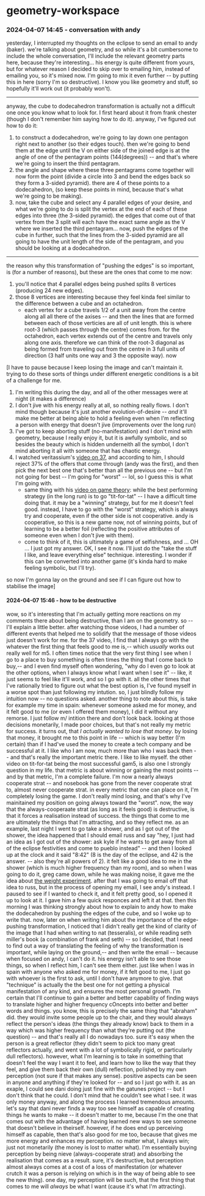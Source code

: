 # geometry-workspace

### 2024-04-07 14:45 - conversation with andy

yesterday, I interrupted my thoughts on the eclipse to send an email to andy (baker). we're talking about geometry, and so while it's a bit cumbersome to include the whole conversation, I'll include the relevant geometry parts here, because they're interesting... his energy is quite different from yours, but for whatever reason I decided to skip over to emailing him, instead of emailing you, so it's mixed now. I'm going to mix it even further -- by putting this in here (sorry I'm so destructive). I know you like geometry and stuff, so hopefully it'll work out (it probably won't).

---

anyway, the cube to dodecahedron transformation is actually not a difficult one once you know what to look for. I first heard about it from frank chester (though I don't remember him saying how to do it). anyway, I've figured out how to do it:
1. to construct a dodecahedron, we're going to lay down one pentagon right next to another (so their edges touch). then we're going to bend them at the edge until the V on either side of the joined edge is at the angle of one of the pentagram points (144(degrees)) -- and that's where we're going to insert the third pentagram.
2. the angle and shape where these three pentagrams come together will now form the point (divide a circle into 3 and bend the edges back so they form a 3-sided pyramid). there are 4 of these points to a dodecahedron, (so keep these points in mind, because that's what we're going to be making).
3. now, take the cube and select any 4 parallel edges of your desire, and what we're going to do is split the vertex at the end of each of these edges into three (the 3-sided pyramid). the edges that come out of that vertex from the 3 split will each have the exact same angle as the V where we inserted the third pentagram... now, push the edges of the cube in further, such that the lines from the 3-sided pyramid are all going to have the unit length of the side of the pentagram, and you should be looking at a dodecahedron.

---

the reason why this transformation of "pushing the edges" is so important, is (for a number of reasons), but these are the ones that come to me now:
1. you'll notice that 4 parallel edges being pushed splits 8 vertices (producing 24 new edges).
2. those 8 vertices are interesting because they feel kinda feel similar to the difference between a cube and an octahedron.
	- each vertex for a cube travels 1/2 of a unit away from the centre along all all there of the axises -- and then the lines that are formed between each of those verticies are all of unit length. this is where root-3 (which passes through the centre) comes from. for the octahedron, each vertex extends out of the centre and travels only along one axis. therefore we can think of the root-3 diagonal as being formed from traveling out from the centre in 3 full units of direction (3 half units one way and 3 the opposite way). now

[I have to pause because I keep losing the image and can't maintain it. trying to do these sorts of things under different energetic conditions is a bit of a challenge for me.

1. I'm writing this during the day, and all of the other messages were at night (it makes a difference)
2. I don't jive with his energy really at all, so nothing really flows. I don't mind though because it's just another evolution-of-desire -- *and* it'll make me better at being able to hold a feeling even when I'm reflecting a person with energy that doesn't jive (improvements over the long run)
3. I've got to keep aborting stuff (no-manifestation) and I don't mind with geometry, because I really enjoy it, but it is awfully symbolic, and so besides the beauty which is hidden underneith all the symbol, I don't mind aborting it all with someone that has chaotic energy.
4. I watched veritassium's [video on 37](https://youtu.be/d6iQrh2TK98), and according to him, I should reject 37% of the offers that come through (andy was the first), and then pick the next best one that's better than all the previous one -- but I'm not going for best -- I'm going for "worst" -- lol, so I guess this is what I'm going with.
	- same thing with his [video on game theory](https://youtu.be/mScpHTIi-kM): while the best performing strategy (in the long run) is to go "tit-for-tat" -- I have a difficult time doing that. it may be a "winning" strategy, but for me it doesn't feel good. instead, I have to go with the "worst" strategy, which is always try and cooperate, even if the other side is not cooperative. andy is cooperative, so this is a new game now, not of winning points, but of learning to be a better foil (reflecting the positive attributes of someone even when I don't jive with them).
	- come to think of it, this is ultimately a game of selfishness, and ... OH ... I just got my answer. OK, I see it now. I'll just do the "take the stuff I like, and leave everything else" technique. interesting. I wonder if this can be converted into another game (it's kinda hard to make feeling symbolic, but I'll try).

so now I'm gonna lay on the ground and see if I can figure out how to stabilise the image]

#### 2024-04-07 15:46 - how to be destructive

wow, so it's interesting that I'm actually getting more reactions on my comments there about being destructive, than I am on the geometry. so -- I'll explain a little better. after watching those videos, I had a number of different events that helped me to solidify that the message of those videos just doesn't work for me. for the 37 video, I find that I always go with the whatever the first thing that feels good to me is,-- which *usually* works out really well for m5. I often times notice that the very first thing I see when I go to a place to buy something is often times the thing that I come back to buy,-- and I even find myself often wondering, "why do I even go to look at the other options, when I always know what I want when I see it" -- like, it just seems to feel like it'll work, and so I go with it. all the other times that I've rationally tried to figure out what the best option is, I've found myself in a worse spot than just following my intution. so, I just blindly follow my intuition now -- no questions asked.
	another thing to note about this, is take for example my time in spain: whenever someone asked me for money, and it felt good to me (or even I offered them money), I did it without any remorse. I just follow m/ intition there and don't look back. looking at those decisions monetarily, I made poor choices, but that's not really my metric for success. it turns out, that *I actually wanted to lose that money*. by losing that money, it brought me to this point in life -- which is way better (I'm certain) than if I had've used the money to create a tech company and be successful at it. I like who I am now, much more than who I was back then -- and that's really the important metric there. I like to like myself.
the other video on tit-for-tat being the most successful gam5, is also one I strongly question in my life. that metric is about winning or gaining the most points -- and by that metric, I'm a complete failure. I'm now a nearly always cooperate strat -- and nosebook has gone from the never cooperate strat to, almost never cooperate strat. in every metric that one can place on it, I'm completely losing the game. I don't really mind losing, and that's why I've mainitained my position on going always toward the "worst".
now, the way that the always-cooperaate strat (as long as it feels good) is destructive, is that it forces a realisation instead of success. the things that come to me are ultimately the things that I'm attracting, and so they reflect me.
	as an example, last night I went to go take a shower, and as I got out of the shower, the idea happened that I should email russ and say "hey, I just had an idea as I got out of the shower: ask kyle if he wants to get away from all of the eclipse festivities and come to pueblo instead" -- and then I looked up at the clock and it said "8:42" (8 is the day of the eclipse, and 42 is the answer. -- also they're all powers of 2). it felt like a good idea to me in the shower (which is much higher frequency than my room), and so when I was going to do it, greg came down, while he was making noise, it gave me the idea about [the weight experiment](/dear-kyle.md#2024-04-06-2225---another-experiment). after that I was going to email off that idea to russ, but in the process of opening my email, I see andy's instead. I paused to see if I wanted to check it, and it felt pretty good, so I opened it up to look at it. I gave him a few quick responces and left it at that. then this morning I was thinking strongly about how to explain to andy how to make the dodecahedron by pushing the edges of the cube, and so I woke up to write that. now, later on when writing him about the importance of the edge-pushing transformation, I noticed that I didn't really get the kind of clarity of the image that I had when writing to nat (tesseralis), or while reading seth miller's book (a combination of frank and seth) -- so I decided, that I need to find out a way of translating the feeling of why the transformation is important, while laying on the ground,-- and then write the email -- because when focused on andy, I can't do it. his energy isn't able to see those things, so when I reflect him, I can't see them either.
just like when I was in spain with anyone who asked me for money, if it felt good to me, I just go with whoever is the first to ask, until I don't have anymore to give. that "technique" is actually the the best one for not getting a physical manifestation of any kind, and ensures the most personal growth. I'm certain that I'll continue to gain a better and better capability of finding ways to translate higher and higher frequency cOncepts into better and better words and things.
	you know, this is precisely the same thing that "abraham" did. they would invite some people up to the chair, and they would always reflect the person's ideas (the things they already know) back to them in a way which was higher frequency than what they're putting out (the question) -- and that's really all I do nowadays too. sure it's easy when the person is a great reflector (they didn't seem to pick too many great reflectors actually, and went with a lot of symbolically rigid, or particularly dull reflectors). however, what I'm learning is to take in something that doesn't feel the way I want it to feel, and learn how to like the way that they feel, and give them back their own (dull) reflection, polished by my own perception (not sure if that makes any sense). positive aspects can be seen in anyone and anything if they're looked for -- and so I just go with it.
		as an exaple, I could see dani doing just fine with the gatunes project -- but I don't think that he could. I don't mind that he couldn't see what I see. it was only money anyway, and along the process I learned tremendous amounts. let's say that dani never finds a way too see himself as capable of creating things he wants to make -- it doesn't matter to me, because I'm the one that comes out with the advantage of having learned new ways to see someone that doesn't believe in theirself. however, if he does end up perceiving himself as capable, then that's also good for me too, because that gives me more energy and enhances my perception. no matter what, I always win; just not monetarily (the money is lost to matter what).
I'm essentially buying perception by being nieve (always-cooperate strat) and absorbing the realisation that comes as a result. sure, it's destructive, but perception almost always comes at a cost of a loss of manifestation (or whatever crutch it was a person is relying on which is in the way of being able to see the new thing). one day, my perception will be such, that the first thing that comes to me will *always* be what I want (cause it's what I'm attracting).
